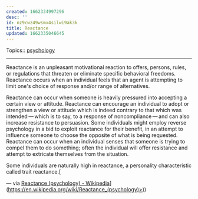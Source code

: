 ```yaml
---
created: 1662334997296
desc: ''
id: nz9cwz49wsmx4silwi9ak3k
title: Reactance
updated: 1662335046645
---
```

   
Topics::  [psychology](../topics/psychology.md)   
   
   
---   
   
Reactance is an unpleasant motivational reaction to offers, persons, rules, or regulations that threaten or eliminate specific behavioral freedoms. Reactance occurs when an individual feels that an agent is attempting to limit one's choice of response and/or range of alternatives.   
   
Reactance can occur when someone is heavily pressured into accepting a certain view or attitude. Reactance can encourage an individual to adopt or strengthen a view or attitude which is indeed contrary to that which was intended — which is to say, to a response of noncompliance — and can also increase resistance to persuasion. Some individuals might employ reverse psychology in a bid to exploit reactance for their benefit, in an attempt to influence someone to choose the opposite of what is being requested. Reactance can occur when an individual senses that someone is trying to compel them to do something; often the individual will offer resistance and attempt to extricate themselves from the situation.   
   
Some individuals are naturally high in reactance, a personality characteristic called trait reactance.[   
   
— via [Reactance (psychology) - Wikipedia](<[https://en.wikipedia.org/wiki/Reactance_(psychology)>)](https://en.wikipedia.org/wiki/Reactance_(psychology)>))